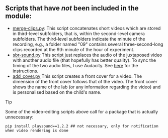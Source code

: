 ## Scripts that have _not_ been included in the module:

- [merge-clips.py](./merge-clips.py): This script concatenates short videos which are stored in third-level subfolders, that is, within the second-level camera subfolders. The third-level subfolders indicate the minute of the recording, e.g., a folder named "09" contains several three-second-long clips recorded at the 9th minute of the hour of experiment.
- [sbr-sound.py](./sbr-sound.py) This script just replaces the audio of the juxtaposed video with another audio file (that hopefully has better quality). To sync the timing of the two audio files, I use Audacity. See [here](https://github.com/smy1/swlab/blob/main/script/audacity-sync-audio.pdf) for the instructions.
- [add_cover.py](./add_cover.py) This script creates a front cover for a video. The dimension of the front cover follows that of the video. The front cover shows the name of the lab (or any information regarding the video) and is personalised based on the child's name.

>[!TIP]
>Some of the video-editing scripts above call for a package that is actually unnecessary:
>```
>pip install playsound==1.2.2 ## not necessary, only for notification when video rendering is done
>```
